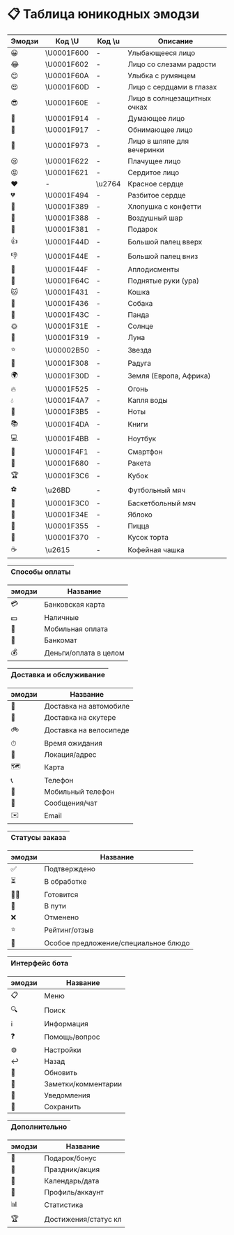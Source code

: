 # 📋 Таблица юникодных эмодзи

| Эмодзи | Код \U     | Код \u | Описание                    |
|:-------|------------|--------|-----------------------------|
| 😀     | \U0001F600 | -      | Улыбающееся лицо            |
| 😂     | \U0001F602 | -      | Лицо со слезами радости     |
| 😊     | \U0001F60A | -      | Улыбка с румянцем           |
| 😍     | \U0001F60D | -      | Лицо с сердцами в глазах    |
| 😎     | \U0001F60E | -      | Лицо в солнцезащитных очках |
| 🤔     | \U0001F914 | -      | Думающее лицо               |
| 🤗     | \U0001F917 | -      | Обнимающее лицо             |
| 🥳     | \U0001F973 | -      | Лицо в шляпе для вечеринки  |
| 😢     | \U0001F622 | -      | Плачущее лицо               |
| 😡     | \U0001F621 | -      | Сердитое лицо               |
| ❤️     | -          | \u2764 | Красное сердце              |
| 💔     | \U0001F494 | -      | Разбитое сердце             |
| 🎉     | \U0001F389 | -      | Хлопушка с конфетти         |
| 🎈     | \U0001F388 | -      | Воздушный шар               |
| 🎁     | \U0001F381 | -      | Подарок                     |
| 👍     | \U0001F44D | -      | Большой палец вверх         |
| 👎     | \U0001F44E | -      | Большой палец вниз          |
| 👏     | \U0001F44F | -      | Аплодисменты                |
| 🙌     | \U0001F64C | -      | Поднятые руки (ура)         |
| 🐱     | \U0001F431 | -      | Кошка                       |
| 🐶     | \U0001F436 | -      | Собака                      |
| 🐼     | \U0001F43C | -      | Панда                       |
| 🌞     | \U0001F31E | -      | Солнце                      |
| 🌙     | \U0001F319 | -      | Луна                        |
| ⭐      | \U00002B50 | -      | Звезда                      |
| 🌈     | \U0001F308 | -      | Радуга                      |
| 🌍     | \U0001F30D | -      | Земля (Европа, Африка)      |
| 🔥     | \U0001F525 | -      | Огонь                       |
| 💧     | \U0001F4A7 | -      | Капля воды                  |
| 🎵     | \U0001F3B5 | -      | Ноты                        |
| 📚     | \U0001F4DA | -      | Книги                       |
| 💻     | \U0001F4BB | -      | Ноутбук                     |
| 📱     | \U0001F4F1 | -      | Смартфон                    |
| 🚀     | \U0001F680 | -      | Ракета                      |
| 🏆     | \U0001F3C6 | -      | Кубок                       |
| ⚽      | \u26BD     | -      | Футбольный мяч              |
| 🏀     | \U0001F3C0 | -      | Баскетбольный мяч           |
| 🍎     | \U0001F34E | -      | Яблоко                      |
| 🍕     | \U0001F355 | -      | Пицца                       |
| 🍰     | \U0001F370 | -      | Кусок торта                 |
| ☕      | \u2615     | -      | Кофейная чашка              |

|Способы оплаты|
|--------------|

|эмодзи | Название|
|:-------|------------|
|💳 | Банковская карта|
|💵 | Наличные|
|📱 | Мобильная оплата|
|🏧 | Банкомат|
|💰 | Деньги/оплата в целом|

|Доставка и обслуживание|
|--------------|

|эмодзи | Название|
|:-------|------------|
|🚗 | Доставка на автомобиле|
|🛵 | Доставка на скутере|
|🚲 | Доставка на велосипеде|
|⏱ | Время ожидания|
|📍 | Локация/адрес|
|🗺 | Карта|
|📞 | Телефон|
|📱 | Мобильный телефон|
|💬 | Сообщения/чат|
|✉️ | Email|

|Статусы заказа|
|--------------|

|эмодзи | Название|
|:-------|------------|
|✅ | Подтверждено|
|⏳ | В обработке|
|👨‍🍳 | Готовится|
|🚚 | В пути|
|❌ | Отменено|
|⭐️ | Рейтинг/отзыв|
|💫 | Особое предложение/специальное блюдо|

|Интерфейс бота|
|--------------|

|эмодзи | Название|
|:-------|------------|
|📋 | Меню|
|🔍 | Поиск|
|ℹ️ | Информация|
|❓ | Помощь/вопрос|
|⚙️ | Настройки|
|↩️ | Назад|
|🔄 | Обновить|
|📝 | Заметки/комментарии|
|🔔 | Уведомления|
|💾 | Сохранить|

|Дополнительно|
|--------------|

|эмодзи | Название|
|:-------|------------|
|🎁 | Подарок/бонус|
|🎉 | Праздник/акция|
|📅 | Календарь/дата|
|👥 | Профиль/аккаунт|
|📊 | Статистика|
|🏆 | Достижения/статус кл|
